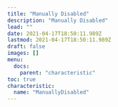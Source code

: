 ```yaml
---
title: "Manually Disabled"
description: "Manually Disabled"
lead: ""
date: 2021-04-17T18:50:11.989Z
lastmod: 2021-04-17T18:50:11.989Z
draft: false
images: []
menu:
  docs:
    parent: "characteristic"
toc: true
characteristic:
  name: "ManuallyDisabled"
---
```


